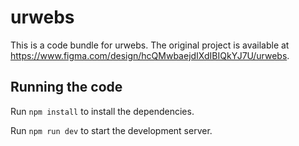 # urwebs

This is a code bundle for urwebs. The original project is available at https://www.figma.com/design/hcQMwbaejdIXdIBIQkYJ7U/urwebs.

## Running the code

Run `npm install` to install the dependencies.

Run `npm run dev` to start the development server.

